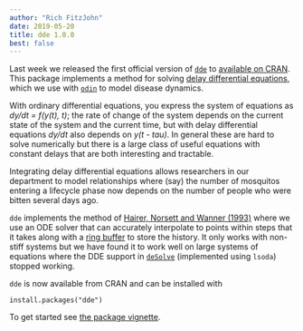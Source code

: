 ```yaml
---
author: "Rich FitzJohn"
date: 2019-05-20
title: dde 1.0.0
best: false
---
```


Last week we released the first official version of [`dde`](https://mrc-ide.github.io/dde/) to [available on CRAN](https://cran.r-project.org/package=dde).  This package implements a method for solving [delay differential equations](https://en.wikipedia.org/wiki/Delay_differential_equation), which we use with [`odin`](https://mrc-ide.github.io/odin) to model disease dynamics.

With ordinary differential equations, you express the system of equations as *dy/dt = f(y(t), t)*; the rate of change of the system depends on the current state of the system and the current time, but with delay differential equations *dy/dt* also depends on *y(t - tau)*.  In general these are hard to solve numerically but there is a large class of useful equations with constant delays that are both interesting and tractable.

Integrating delay differential equations allows researchers in our department to model relationships where (say) the number of mosquitos entering a lifecycle phase now depends on the number of people who were bitten several days ago.

`dde` implements the method of [Hairer, Norsett and Wanner (1993)](http://www.unige.ch/~hairer/software.html) where we use an ODE solver that can accurately interpolate to points within steps that it takes along with a [ring buffer](https://github.com/richfitz/ring) to store the history.  It only works with non-stiff systems but we have found it to work well on large systems of equations where the DDE support in [`deSolve`](https://cran.r-project.org/package=deSolve) (implemented using `lsoda`) stopped working.

`dde` is now available from CRAN and can be installed with

```
install.packages("dde")
```

To get started see [the package vignette](https://mrc-ide.github.io/dde/articles/dde.html).

